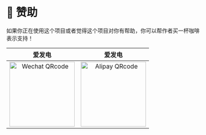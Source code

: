 # 🍵 赞助

如果你正在使用这个项目或者觉得这个项目对你有帮助，你可以帮作者买一杯咖啡表示支持！

|                                      爱发电                                       |                                      爱发电                                      |
|:-----------------------------------------------------------------------------:|:-----------------------------------------------------------------------------:|
| <img src="/wechat.png" data-fancybox="gallery" alt="Wechat QRcode" width=170> | <img src="/alipay.png" data-fancybox="gallery" alt="Alipay QRcode" width=170> |
